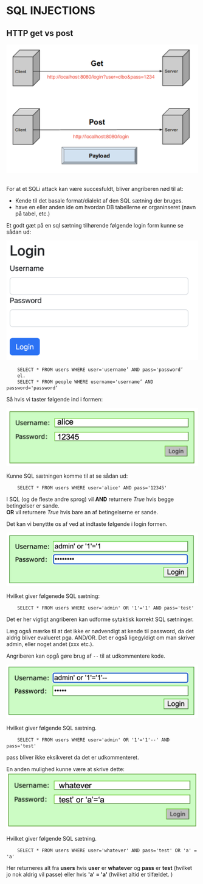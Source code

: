 <!-- JS use if these pages are used as githubpages. can be deleted if used elsewhere -->
<script src="https://code.jquery.com/jquery-3.2.1.min.js"></script>
<script src="../script.js"></script> 

# SQL INJECTIONS

## HTTP get vs post
![](../img/sqlinject/get_post.png)

##
For at et SQLi attack kan være succesfuldt, bliver angriberen nød til at:
* Kende til det basale format/dialekt af den SQL sætning der bruges.
* have en eller anden ide om hvordan DB tabellerne er organinseret (navn på tabel, etc.)

Et godt gæt på en sql sætning tilhørende følgende login form kunne se sådan ud:

![](../img/sqlinject/inject_1.png)

````
	SELECT * FROM users WHERE user='username’ AND pass='password’
	el.
	SELECT * FROM people WHERE username='username’ AND password='password’

````

Så hvis vi taster følgende ind i formen:

![](../img/sqlinject/inject_2.png)

Kunne SQL sætningen komme til at se sådan ud:

````
	SELECT * FROM users WHERE user='alice' AND pass='12345'
````

I SQL (og de fleste andre sprog) vil **AND** returnere _True_ hvis begge betingelser er sande.     
**OR** vil returnere _True_ hvis bare an af betingelserne er sande.     

Det kan vi benyttte os af ved at indtaste følgende i login formen. 

![](../img/sqlinject/inject_3.png)

Hvilket giver følgenede SQL sætning:

````
	SELECT * FROM users WHERE user='admin' OR '1'='1' AND pass='test'
````
Det er her vigtigt angriberen kan udforme sytaktisk korrekt SQL sætninger.    

Læg også mærke til at det ikke er nødvendigt at kende til password, da det aldrig bliver evalueret pga. AND/OR. Det er også ligegyldigt om man skriver admin, eller noget andet (xxx etc.).     

Angriberen kan opgå gøre brug af ```--``` til at udkommentere kode. 

![](../img/sqlinject/inject_4.png)

Hvilket giver følgende SQL sætning. 

````
	SELECT * FROM users WHERE user='admin' OR '1'='1'--' AND pass='test'
````
pass bliver ikke eksikveret da det er udkommenteret.     

En anden mulighed kunne være at skrive dette: 
![](../img/sqlinject/inject_5.png)

Hvilket giver følgende SQL sætning. 

````
	SELECT * FROM users WHERE user='whatever' AND pass='test' OR 'a' = 'a'
````
Her returneres alt fra **users** hvis **user** er **whatever** og **pass** er **test** (hvilket jo nok aldrig vil passe) eller hvis **'a' = 'a'** (hvilket altid er tilfældet. )



